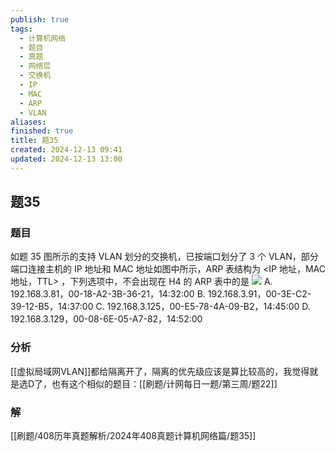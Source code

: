 ```yaml
---
publish: true
tags:
  - 计算机网络
  - 题目
  - 真题
  - 网络层
  - 交换机
  - IP
  - MAC
  - ARP
  - VLAN
aliases: 
finished: true
title: 题35
created: 2024-12-13 09:41
updated: 2024-12-13 13:00
---
```

## 题35
### 题目
如题 35 图所示的支持 VLAN 划分的交换机，已按端口划分了 3 个 VLAN，部分端口连接主机的 IP 地址和 MAC 地址如图中所示，ARP 表结构为 <IP 地址，MAC 地址，TTL> ，下列选项中，不会出现在 H4 的 ARP 表中的是
![](https://img.hwenyi.live/202412132100531.webp)
A. 192.168.3.81，00-18-A2-3B-36-21，14:32:00
B. 192.168.3.91，00-3E-C2-39-12-B5，14:37:00
C. 192.168.3.125，00-E5-78-4A-09-B2，14:45:00
D. 192.168.3.129，00-08-6E-05-A7-82，14:52:00
### 分析
[[虚拟局域网VLAN]]都给隔离开了，隔离的优先级应该是算比较高的，我觉得就是选D了，也有这个相似的题目：[[刷题/计网每日一题/第三周/题22]]
### 解
[[刷题/408历年真题解析/2024年408真题计算机网络篇/题35]]
